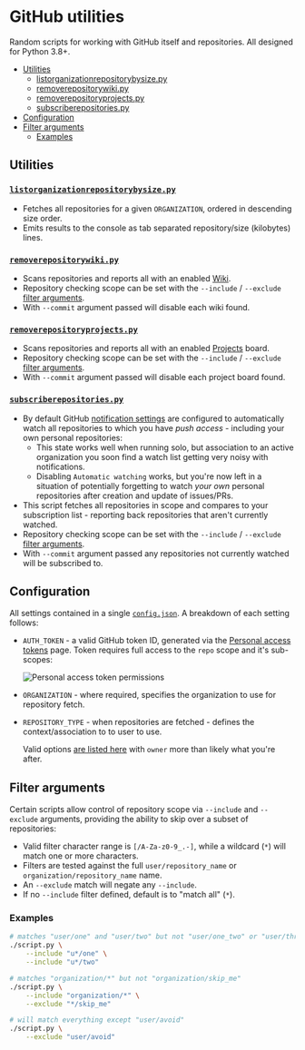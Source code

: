 # GitHub utilities

Random scripts for working with GitHub itself and repositories. All designed for Python 3.8+.

- [Utilities](#utilities)
	- [listorganizationrepositorybysize.py](#listorganizationrepositorybysizepy)
	- [removerepositorywiki.py](#removerepositorywikipy)
	- [removerepositoryprojects.py](#removerepositoryprojectspy)
	- [subscriberepositories.py](#subscriberepositoriespy)
- [Configuration](#configuration)
- [Filter arguments](#filter-arguments)
	- [Examples](#examples)

## Utilities

### [`listorganizationrepositorybysize.py`](listorganizationrepositorybysize.py)

- Fetches all repositories for a given `ORGANIZATION`, ordered in descending size order.
- Emits results to the console as tab separated repository/size (kilobytes) lines.

### [`removerepositorywiki.py`](removerepositorywiki.py)

- Scans repositories and reports all with an enabled [Wiki](https://docs.github.com/en/communities/documenting-your-project-with-wikis/about-wikis).
- Repository checking scope can be set with the `--include` / `--exclude` [filter arguments](#filter-arguments).
- With `--commit` argument passed will disable each wiki found.

### [`removerepositoryprojects.py`](removerepositoryprojects.py)

- Scans repositories and reports all with an enabled [Projects](https://docs.github.com/en/github/managing-your-work-on-github/about-project-boards) board.
- Repository checking scope can be set with the `--include` / `--exclude` [filter arguments](#filter-arguments).
- With `--commit` argument passed will disable each project board found.

### [`subscriberepositories.py`](subscriberepositories.py)

- By default GitHub [notification settings](https://github.com/settings/notifications) are configured to automatically watch all repositories to which you have _push access_ - including your own personal repositories:
	- This state works well when running solo, but association to an active organization you soon find a watch list getting very noisy with notifications.
	- Disabling `Automatic watching` works, but you're now left in a situation of potentially forgetting to watch *your own* personal repositories after creation and update of issues/PRs.
- This script fetches all repositories in scope and compares to your subscription list - reporting back repositories that aren't currently watched.
- Repository checking scope can be set with the `--include` / `--exclude` [filter arguments](#filter-arguments).
- With `--commit` argument passed any repositories not currently watched will be subscribed to.

## Configuration

All settings contained in a single [`config.json`](config.json). A breakdown of each setting follows:

- `AUTH_TOKEN` - a valid GitHub token ID, generated via the [Personal access tokens](https://github.com/settings/tokens) page. Token requires full access to the `repo` scope and it's sub-scopes:

	![Personal access token permissions](https://user-images.githubusercontent.com/1818757/117104375-59b00a00-adbf-11eb-8b59-2f880aceac3f.png)

- `ORGANIZATION` - where required, specifies the organization to use for repository fetch.
- `REPOSITORY_TYPE` - when repositories are fetched - defines the context/association to to user to use.

	Valid options [are listed here](https://docs.github.com/en/rest/reference/repos#list-your-repositories) with `owner` more than likely what you're after.

## Filter arguments

Certain scripts allow control of repository scope via `--include` and `--exclude` arguments, providing the ability to skip over a subset of repositories:

- Valid filter character range is `[/A-Za-z0-9_.-]`, while a wildcard (`*`) will match one or more characters.
- Filters are tested against the full `user/repository_name` or `organization/repository_name` name.
- An `--exclude` match will negate any `--include`.
- If no `--include` filter defined, default is to "match all" (`*`).

### Examples

```sh
# matches "user/one" and "user/two" but not "user/one_two" or "user/three"
./script.py \
	--include "u*/one" \
	--include "u*/two"

# matches "organization/*" but not "organization/skip_me"
./script.py \
	--include "organization/*" \
	--exclude "*/skip_me"

# will match everything except "user/avoid"
./script.py \
	--exclude "user/avoid"
```
